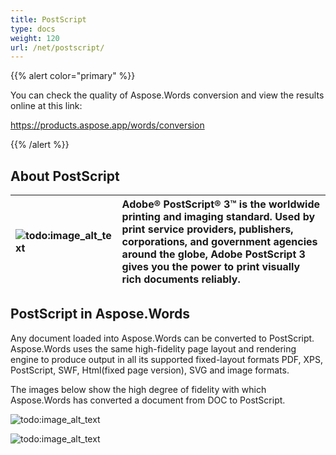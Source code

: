 ```yaml
---
title: PostScript
type: docs
weight: 120
url: /net/postscript/
---
```


{{% alert color="primary" %}} 

You can check the quality of Aspose.Words conversion and view the results online at this link:

<https://products.aspose.app/words/conversion>

{{% /alert %}} 


## About PostScript

|![todo:image_alt_text](postscript_1)|Adobe® PostScript® 3™ is the worldwide printing and imaging standard. Used by print service providers, publishers, corporations, and government agencies around the globe, Adobe PostScript 3 gives you the power to print visually rich documents reliably.|
| :- | :- |

## PostScript in Aspose.Words

Any document loaded into Aspose.Words can be converted to PostScript. Aspose.Words uses the same high-fidelity page layout and rendering engine to produce output in all its supported fixed-layout formats PDF, XPS, PostScript, SWF, Html(fixed page version), SVG and image formats.

The images below show the high degree of fidelity with which Aspose.Words has converted a document from DOC to PostScript.

![todo:image_alt_text](postscript_2.png)



![todo:image_alt_text](postscript_3.png)




